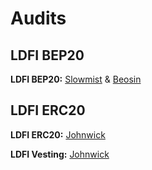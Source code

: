 # Audits

## LDFI BEP20

**LDFI BEP20:**  [Slowmist](https://lendefi.finance/docs/Slowmist%20Smart%20Contract%20Security%20Audit%20Report%20-%20Hot%20Cross%20BSC%20Bridge%20V1.pdf) & [Beosin](https://lendefi.finance/docs/Beosin%20Smart%20contract%20security%20audit%20report%20-%20Hot%20Cross%20BSC%20Bridge%20V1.pdf)

## LDFI ERC20

**LDFI ERC20:** [Johnwick](https://johnwick.io/verify/30bb86afa906bb7f61defc67913223b4)  
  
**LDFI Vesting:** [Johnwick](https://lendefi-io-docs.s3-ap-southeast-2.amazonaws.com/LendefiTokenVesting+Audit+Report.pdf)

  


